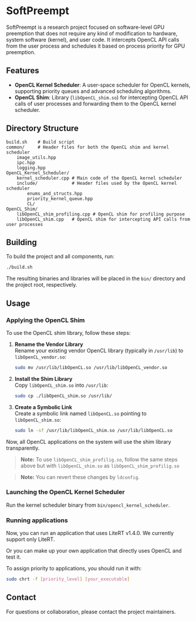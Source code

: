 # SoftPreempt

SoftPreempt is a research project focused on software-level GPU preemption that does not require any kind of modification to hardware, system software (kernel), and user code. It intercepts OpenCL API calls from the user process and schedules it based on process priority for GPU preemption.

## Features

- **OpenCL Kernel Scheduler**: A user-space scheduler for OpenCL kernels, supporting priority queues and advanced scheduling algorithms.
- **OpenCL Shim**: Library (`libOpenCL_shim.so`) for intercepting OpenCL API calls of user processes and forwarding them to the OpenCL kernel scheduler.

## Directory Structure

```
build.sh    # Build script
common/     # Header files for both the OpenCL shim and kernel scheduler
    image_utils.hpp
    ipc.hpp
    logging.hpp
OpenCL_Kernel_Scheduler/ 
    kernel_scheduler.cpp # Main code of the OpenCL kernel scheduler
    include/             # Header files used by the OpenCL kernel scheduler
        enums_and_structs.hpp
        priority_kernel_queue.hpp
        CL/
OpenCL_Shim/            
    libOpenCL_shim_profiling.cpp # OpenCL shim for profiling purpose
    libOpenCL_shim.cpp   # OpenCL shim for intercepting API calls from user processes
```

## Building

To build the project and all components, run:

```sh
./build.sh
```

The resulting binaries and libraries will be placed in the `bin/` directory and the project root, respectively.

## Usage

### Applying the OpenCL Shim

To use the OpenCL shim library, follow these steps:

1. **Rename the Vendor Library**  
   Rename your existing vendor OpenCL library (typically in `/usr/lib`) to `libOpenCL_vendor.so`:
   ```sh
   sudo mv /usr/lib/libOpenCL.so /usr/lib/libOpenCL_vendor.so
   ```

2. **Install the Shim Library**  
   Copy `libOpenCL_shim.so` into `/usr/lib`:
   ```sh
   sudo cp ./libOpenCL_shim.so /usr/lib/
   ```

3. **Create a Symbolic Link**  
   Create a symbolic link named `libOpenCL.so` pointing to `libOpenCL_shim.so`:
   ```sh
   sudo ln -sf /usr/lib/libOpenCL_shim.so /usr/lib/libOpenCL.so
   ```

Now, all OpenCL applications on the system will use the shim library transparently.

> **Note:** To use `libOpenCL_shim_profilig.so`, follow the same steps above but with `libOpenCL_shim.so` as `libOpenCL_shim_profilig.so`

> **Note:** You can revert these changes by `ldconfig`. 

### Launching the OpenCL Kernel Scheduler

Run the kernel scheduler binary from `bin/opencl_kernel_scheduler`.

### Running applications

Now, you can run an application that uses LiteRT v1.4.0. We currently support only LiteRT. 

Or you can make up your own application that directly uses OpenCL and test it.

To assign priority to applications, you should run it with:
   ```sh
   sudo chrt -f [priority_level] [your_executable]
   ```

## Contact

For questions or collaboration, please contact the project maintainers.